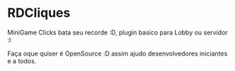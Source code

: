 # RDCliques
MiniGame Clicks bata seu recorde :D, plugin basico para Lobby ou servidor :l

Faça oque quiser é OpenSource :D assim ajudo desenvolvedores iniciantes e a todos.
